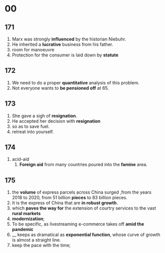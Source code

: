 # 00

## 171

1. Marx was strongly **influenced** by the historian Niebuhr.
2. He inherited a **lucrative** business from his father.
3. room for manoeuvre
4. Protection for the consumer is laid down by **statute**

## 172

1. We need to do a proper **quantitative** analysis of this problem.
2. Not everyone wants to **be pensioned off** at 65.

## 173

1. She gave a sigh of **resignation**.
2. He accepted her decision with **resignation**
3. so as to save fuel.
4. retreat into yourself.

## 174

1. acid-aid
   1. **Foreign aid** from many countries poured into the **famine** area.

## 175

1. the **volume** of express parcels across China surged ,from the years 2018 to 2020, from 51 billion **pieces** to 83 billion pieces.
2. It is the express of China that are **in robust growth**.
3. which **paves the way for** the extension of courtry services to the vast **rural markets**
4. **modernization**;
5. To be specific, as livestreaming e-commerce takes off **amid the pandemic**
6. __ keeps as dramatical as **exponential function**, whose curve of growth is almost a straight line.
7. keep the pace with the time;
